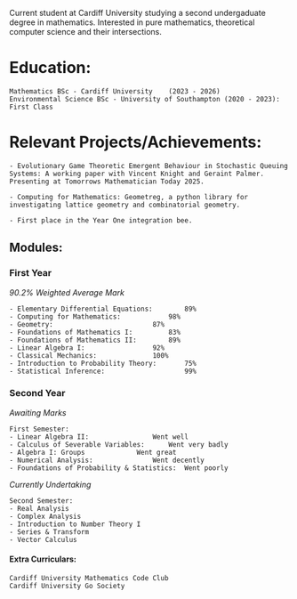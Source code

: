 Current student at Cardiff University studying a second undergaduate degree in mathematics. Interested in pure mathematics, theoretical computer science and their intersections.

# Education:
```
Mathematics BSc - Cardiff University	(2023 - 2026)
Environmental Science BSc - University of Southampton (2020 - 2023):	First Class

```

# Relevant Projects/Achievements:
```
- Evolutionary Game Theoretic Emergent Behaviour in Stochastic Queuing Systems: A working paper with Vincent Knight and Geraint Palmer. Presenting at Tomorrows Mathematician Today 2025.

- Computing for Mathematics: Geometreg, a python library for investigating lattice geometry and combinatorial geometry.

- First place in the Year One integration bee.

```

## Modules:
### First Year
*90.2% Weighted Average Mark*
```
- Elementary Differential Equations:		89%
- Computing for Mathematics: 			98%
- Geometry: 						87%
- Foundations of Mathematics I:			83%
- Foundations of Mathematics II: 		89%
- Linear Algebra I: 		 		92%
- Classical Mechanics: 				100%
- Introduction to Probability Theory:		75%
- Statistical Inference: 	  				99%
```
### Second Year
*Awaiting Marks*
```
First Semester:
- Linear Algebra II:				Went well
- Calculus of Severable Variables:		Went very badly
- Algebra I: Groups				Went great
- Numerical Analysis:				Went decently
- Foundations of Probability & Statistics:	Went poorly

```

*Currently Undertaking*
```
Second Semester:
- Real Analysis
- Complex Analysis
- Introduction to Number Theory I
- Series & Transform
- Vector Calculus
```

#### Extra Curriculars:
```
Cardiff University Mathematics Code Club
Cardiff University Go Society
```